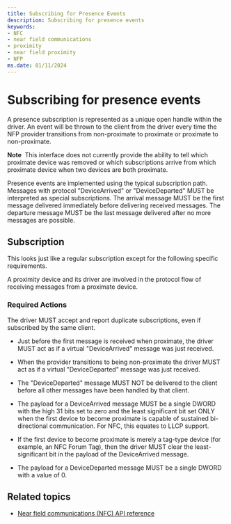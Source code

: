 ```yaml
---
title: Subscribing for Presence Events
description: Subscribing for presence events
keywords:
- NFC
- near field communications
- proximity
- near field proximity
- NFP
ms.date: 01/11/2024
---
```


# Subscribing for presence events

A presence subscription is represented as a unique open handle within the driver. An event will be thrown to the client from the driver every time the NFP provider transitions from non-proximate to proximate or proximate to non-proximate.

**Note**  This interface does not currently provide the ability to tell which proximate device was removed or which subscriptions arrive from which proximate device when two devices are both proximate.

Presence events are implemented using the typical subscription path. Messages with protocol "DeviceArrived" or "DeviceDeparted" MUST be interpreted as special subscriptions. The arrival message MUST be the first message delivered immediately before delivering received messages. The departure message MUST be the last message delivered after no more messages are possible.

## Subscription

This looks just like a regular subscription except for the following specific requirements.

A proximity device and its driver are involved in the protocol flow of receiving messages from a proximate device.

### Required Actions

The driver MUST accept and report duplicate subscriptions, even if subscribed by the same client.

- Just before the first message is received when proximate, the driver MUST act as if a virtual "DeviceArrived" message was just received.
- When the provider transitions to being non-proximate the driver MUST act as if a virtual "DeviceDeparted" message was just received.
- The "DeviceDeparted" message MUST NOT be delivered to the client before all other messages have been handled by that client.
- The payload for a DeviceArrived message MUST be a single DWORD with the high 31 bits set to zero and the least significant bit set ONLY when the first device to become proximate is capable of sustained bi-directional communication. For NFC, this equates to LLCP support.

- If the first device to become proximate is merely a tag-type device (for example, an NFC Forum Tag), then the driver MUST clear the least-significant bit in the payload of the DeviceArrived message.

- The payload for a DeviceDeparted message MUST be a single DWORD with a value of 0.

## Related topics

- [Near field communications (NFC) API reference](/windows-hardware/drivers/ddi/_nfpdrivers/)
